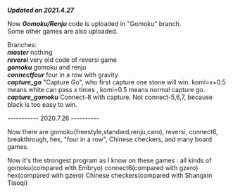 ***Updated on 2021.4.27***  

Now ***Gomoku/Renju*** code is uploaded in "Gomoku" branch.  
Some other games are also uploaded.  

Branches:  
***master***          nothing  
***reversi***         very old code of reversi game  
***gomoku***          gomoku and renju  
***connectfour***     four in a row with gravity  
***capture_go***      "Capture Go", who first capture one stone will win. komi=x+0.5 means white can pass x times , komi=0.5 means normal capture go.  
***capture_gomoku***  Connect-8 with capture. Not connect-5,6,7, because black is too easy to win.   



----------- 2020.7.26 ----------

Now there are gomoku(freestyle,standard,renju,caro), reversi, connect6, breakthrough, hex, "four in a row", Chinese checkers, and many board games.

Now it's the strongest program as I know on these games : 
all kinds of gomoku(compared with Embryo)
connect6(compared with gzero)
hex(compared with gzero)
Chinese checkers(compared with Shangxin Tiaoqi)

